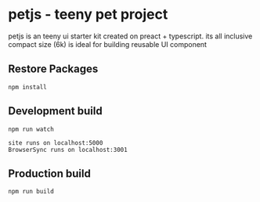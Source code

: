 # petjs - teeny pet project

petjs is an teeny ui starter kit created on preact + typescript. its all inclusive compact size (6k) is ideal for building reusable UI component

## Restore Packages

```
npm install
```


## Development build

```
npm run watch

site runs on localhost:5000
BrowserSync runs on localhost:3001
```

## Production build

```
npm run build
```


